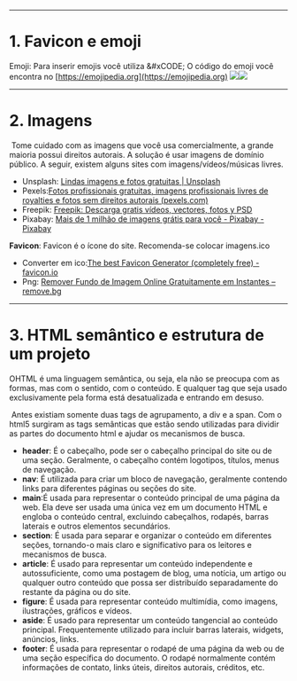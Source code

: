 
---
# **1. Favicon e emoji**
Emoji: Para inserir emojis você utiliza &#xCODE; O código do emoji você encontra no [https://emojipedia.org](https://emojipedia.org)
![](https://lh7-rt.googleusercontent.com/docsz/AD_4nXfjIKoibxtw5TGTAHW2TPgCc7vsN0KnzvDOlmtWNJXi3Z8uXiS0HF7faSqfu_qi6_rLextDFS3PWr3ULYLD_pkYfWD981OoDWJdlFQieBSp4aN92VBkv7sNDUgXdKRpGOfux1a9?key=VYJVAqKhTdZyHt8enJbiwA)![](https://lh7-rt.googleusercontent.com/docsz/AD_4nXf-UCv_AuDCK46ytyBBVWXdQ-I8iope9rNmiXu8LNY2yOTOWWu8t58f3FtL_vm4Uf8FSCkZLBOIiTpymVg8B0a4Yl_YUupZYRxyz4geS0Wbo_JXEpMaqz7d1Fiwx-1SWkPkWD2exA?key=VYJVAqKhTdZyHt8enJbiwA)

---
# 2. Imagens
 Tome cuidado com as imagens que você usa comercialmente, a grande maioria possui direitos autorais. A solução é usar imagens de domínio público. A seguir, existem alguns sites com imagens/vídeos/músicas livres.
- Unsplash: [Lindas imagens e fotos gratuitas | Unsplash](https://unsplash.com/pt-br)
- Pexels:[Fotos profissionais gratuitas, imagens profissionais livres de royalties e fotos sem direitos autorais (pexels.com)](https://www.pexels.com/pt-br/)
- Freepik: [Freepik: Descarga gratis vídeos, vectores, fotos y PSD](https://www.freepik.es/)
- Pixabay: [Mais de 1 milhão de imagens grátis para você - Pixabay - Pixabay](https://pixabay.com/pt/)
  
**Favicon**: Favicon é o ícone do site. Recomenda-se colocar imagens.ico
- Converter em ico:[The best Favicon Generator (completely free) - favicon.io](https://favicon.io/) 
- Png: [Remover Fundo de Imagem Online Gratuitamente em Instantes – remove.bg](https://www.remove.bg/pt-br)

___
# 3. HTML semântico e estrutura de um projeto

 OHTML é uma linguagem semântica, ou seja, ela não se preocupa com as formas, mas com o sentido, com o conteúdo. E qualquer tag que seja usado exclusivamente pela forma está desatualizada e entrando em desuso.

 Antes existiam somente duas tags de agrupamento, a div e a span. Com o html5 surgiram as tags semânticas que estão sendo utilizadas para dividir as partes do documento html e ajudar os mecanismos de busca.

- **header**: É o cabeçalho, pode ser o cabeçalho principal do site ou de uma seção. Geralmente, o cabeçalho contém logotipos, títulos, menus de navegação.
- **nav**: É utilizada para criar um bloco de navegação, geralmente contendo links para diferentes páginas ou seções do site.
- **main**:É usada para representar o conteúdo principal de uma página da web. Ela deve ser usada uma única vez em um documento HTML e engloba o conteúdo central, excluindo cabeçalhos, rodapés, barras laterais e outros elementos secundários.
- **section**: É usada para separar e organizar o conteúdo em diferentes seções, tornando-o mais claro e significativo para os leitores e mecanismos de busca.
- **article**: É usado para representar um conteúdo independente e autossuficiente, como uma postagem de blog, uma notícia, um artigo ou qualquer outro conteúdo que possa ser distribuído separadamente do restante da página ou do site.
- **figure**: É usada para representar conteúdo multimídia, como imagens, ilustrações, gráficos e vídeos.
- **aside**: É usado para representar um conteúdo tangencial ao conteúdo principal. Frequentemente utilizado para incluir barras laterais, widgets, anúncios, links.
- **footer**: É usada para representar o rodapé de uma página da web ou de uma seção específica do documento. O rodapé normalmente contém informações de contato, links úteis, direitos autorais, créditos, etc.

  